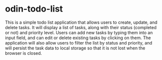 # odin-todo-list
This is a simple todo list application that allows users to create, update, and delete tasks. It will display a list of tasks, along with their status (completed or not) and priority level. Users can add new tasks by typing them into an input field, and can edit or delete existing tasks by clicking on them. The application will also allow users to filter the list by status and priority, and will persist the task data to local storage so that it is not lost when the browser is closed.

